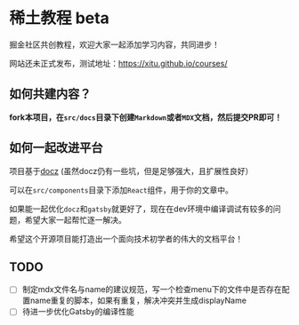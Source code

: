 # 稀土教程 beta

掘金社区共创教程，欢迎大家一起添加学习内容，共同进步！

网站还未正式发布，测试地址：https://xitu.github.io/courses/

## 如何共建内容？

**fork本项目，在`src/docs`目录下创建`Markdown`或者`MDX`文档，然后提交PR即可！**

## 如何一起改进平台

项目基于[docz](https://github.com/doczjs/docz) (虽然docz仍有一些坑，但是足够强大，且扩展性良好）

可以在`src/components`目录下添加`React`组件，用于你的文章中。

如果能一起优化`docz`和`gatsby`就更好了，现在在dev环境中编译调试有较多的问题，希望大家一起帮忙逐一解决。

希望这个开源项目能打造出一个面向技术初学者的伟大的文档平台！

## TODO

- [ ] 制定mdx文件名与name的建议规范，写一个检查menu下的文件中是否存在配置name重复的脚本，如果有重复，解决冲突并生成displayName
- [ ] 待进一步优化Gatsby的编译性能
